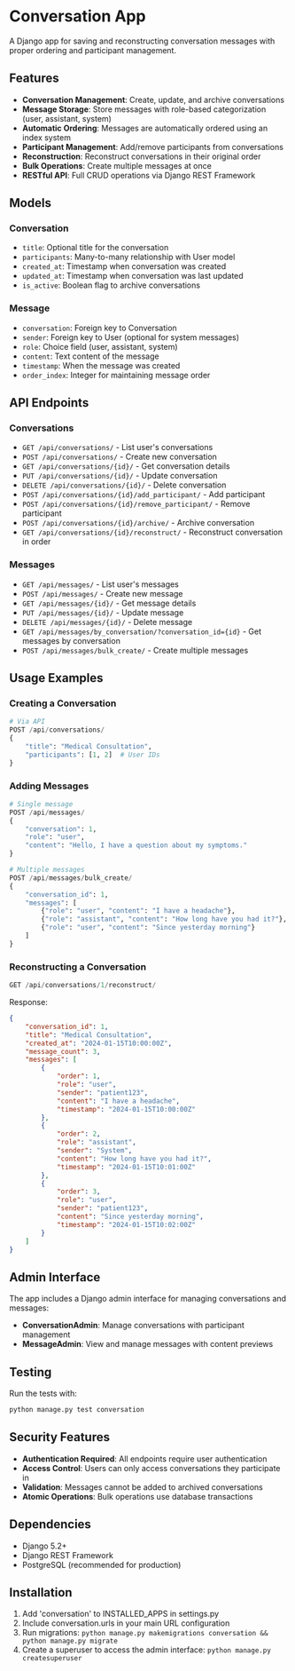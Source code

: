# Conversation App

A Django app for saving and reconstructing conversation messages with proper ordering and participant management.

## Features

- **Conversation Management**: Create, update, and archive conversations
- **Message Storage**: Store messages with role-based categorization (user, assistant, system)
- **Automatic Ordering**: Messages are automatically ordered using an index system
- **Participant Management**: Add/remove participants from conversations
- **Reconstruction**: Reconstruct conversations in their original order
- **Bulk Operations**: Create multiple messages at once
- **RESTful API**: Full CRUD operations via Django REST Framework

## Models

### Conversation
- `title`: Optional title for the conversation
- `participants`: Many-to-many relationship with User model
- `created_at`: Timestamp when conversation was created
- `updated_at`: Timestamp when conversation was last updated
- `is_active`: Boolean flag to archive conversations

### Message
- `conversation`: Foreign key to Conversation
- `sender`: Foreign key to User (optional for system messages)
- `role`: Choice field (user, assistant, system)
- `content`: Text content of the message
- `timestamp`: When the message was created
- `order_index`: Integer for maintaining message order

## API Endpoints

### Conversations

- `GET /api/conversations/` - List user's conversations
- `POST /api/conversations/` - Create new conversation
- `GET /api/conversations/{id}/` - Get conversation details
- `PUT /api/conversations/{id}/` - Update conversation
- `DELETE /api/conversations/{id}/` - Delete conversation
- `POST /api/conversations/{id}/add_participant/` - Add participant
- `POST /api/conversations/{id}/remove_participant/` - Remove participant
- `POST /api/conversations/{id}/archive/` - Archive conversation
- `GET /api/conversations/{id}/reconstruct/` - Reconstruct conversation in order

### Messages

- `GET /api/messages/` - List user's messages
- `POST /api/messages/` - Create new message
- `GET /api/messages/{id}/` - Get message details
- `PUT /api/messages/{id}/` - Update message
- `DELETE /api/messages/{id}/` - Delete message
- `GET /api/messages/by_conversation/?conversation_id={id}` - Get messages by conversation
- `POST /api/messages/bulk_create/` - Create multiple messages

## Usage Examples

### Creating a Conversation

```python
# Via API
POST /api/conversations/
{
    "title": "Medical Consultation",
    "participants": [1, 2]  # User IDs
}
```

### Adding Messages

```python
# Single message
POST /api/messages/
{
    "conversation": 1,
    "role": "user",
    "content": "Hello, I have a question about my symptoms."
}

# Multiple messages
POST /api/messages/bulk_create/
{
    "conversation_id": 1,
    "messages": [
        {"role": "user", "content": "I have a headache"},
        {"role": "assistant", "content": "How long have you had it?"},
        {"role": "user", "content": "Since yesterday morning"}
    ]
}
```

### Reconstructing a Conversation

```python
GET /api/conversations/1/reconstruct/
```

Response:
```json
{
    "conversation_id": 1,
    "title": "Medical Consultation",
    "created_at": "2024-01-15T10:00:00Z",
    "message_count": 3,
    "messages": [
        {
            "order": 1,
            "role": "user",
            "sender": "patient123",
            "content": "I have a headache",
            "timestamp": "2024-01-15T10:00:00Z"
        },
        {
            "order": 2,
            "role": "assistant",
            "sender": "System",
            "content": "How long have you had it?",
            "timestamp": "2024-01-15T10:01:00Z"
        },
        {
            "order": 3,
            "role": "user",
            "sender": "patient123",
            "content": "Since yesterday morning",
            "timestamp": "2024-01-15T10:02:00Z"
        }
    ]
}
```

## Admin Interface

The app includes a Django admin interface for managing conversations and messages:

- **ConversationAdmin**: Manage conversations with participant management
- **MessageAdmin**: View and manage messages with content previews

## Testing

Run the tests with:

```bash
python manage.py test conversation
```

## Security Features

- **Authentication Required**: All endpoints require user authentication
- **Access Control**: Users can only access conversations they participate in
- **Validation**: Messages cannot be added to archived conversations
- **Atomic Operations**: Bulk operations use database transactions

## Dependencies

- Django 5.2+
- Django REST Framework
- PostgreSQL (recommended for production)

## Installation

1. Add 'conversation' to INSTALLED_APPS in settings.py
2. Include conversation.urls in your main URL configuration
3. Run migrations: `python manage.py makemigrations conversation && python manage.py migrate`
4. Create a superuser to access the admin interface: `python manage.py createsuperuser`
